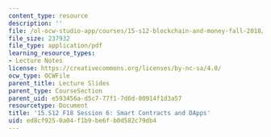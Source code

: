 ```yaml
---
content_type: resource
description: ''
file: /ol-ocw-studio-app/courses/15-s12-blockchain-and-money-fall-2018/ed8cf9250a04f1b9be6fb0d582c79db4_MIT15_S12F18_ses6.pdf
file_size: 237932
file_type: application/pdf
learning_resource_types:
- Lecture Notes
license: https://creativecommons.org/licenses/by-nc-sa/4.0/
ocw_type: OCWFile
parent_title: Lecture Slides
parent_type: CourseSection
parent_uid: e593456a-d5c7-77f1-7d6d-00914f1d3a57
resourcetype: Document
title: '15.S12 F18 Session 6: Smart Contracts and DApps'
uid: ed8cf925-0a04-f1b9-be6f-b0d582c79db4
---
```

